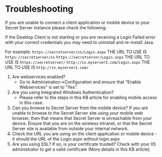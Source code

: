 [title]: # (Troubleshooting)
[tags]: # (mobile)
[priority]: # (4)
# Troubleshooting

If you are unable to connect a client application or mobile device to your Secret Server instance please check the following:

If the Desktop Client is not starting or you are receiving a Login Failed error with your correct credentials you may need to uninstall and re-install Java.

For example:
`https://secretserver/ss/Login.aspx` THE URL TO USE IS `https://secretserver/ss`
`https://secretserver/Login.aspx` THE URL TO USE IS `https://secretserver/` 
`http://ss.myserver1.com/Login.aspx` THE URL TO USE IS `http://ss.myserver1.com/`

1. Are webservices enabled?  
   * Go to Administration->Configuration and ensure that "Enable Webservices" is set to "Yes".
1. Are you using Integrated Windows Authentication?
   * Please refer to the steps in this KB article for enabling mobile access in this case. 
1. Can you browse to Secret Server from the mobile device?  If you are unable to browse to the Secret Server site using your mobile web browser, then that means that Secret Server is unreachable from your device.  Ensure that you are on the wireless intranet, or that the Secret Server site is available from outside your internal network.
1. Check the URL you are using on the client application or mobile device - it should the URL of the Login.aspx without login.aspx
1. Are you using SSL? If so, is your certificate trusted? Check with your IIS administrator to get a valid certificate (More details in this KB article).
